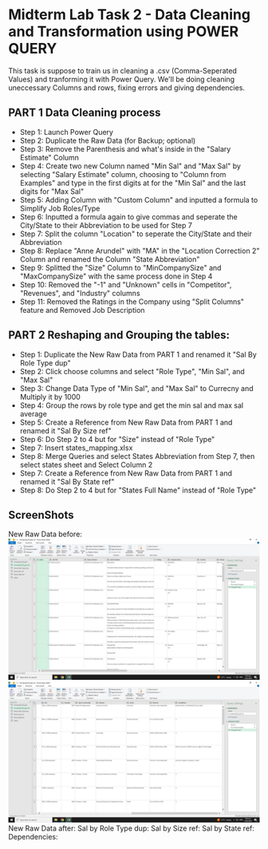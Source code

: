 # Midterm Lab Task 2 - Data Cleaning and Transformation using POWER QUERY
This task is suppose to train us in cleaning a .csv (Comma-Seperated Values) and tranforming it with Power Query. We'll be doing cleaning uneccessary Columns and rows, fixing errors and giving dependencies.

## PART 1 Data Cleaning process
- Step 1: Launch Power Query
- Step 2: Duplicate the Raw Data (for Backup; optional)
- Step 3: Remove the Parenthesis and what's inside in the "Salary Estimate" Column
- Step 4: Create two new Column named "Min Sal" and "Max Sal" by selecting "Salary Estimate" column, choosing to "Column from Examples" and type in the first digits at for the "Min Sal" and the last digits for "Max Sal" 
- Step 5: Adding Column with "Custom Column" and inputted a formula to Simplify Job Roles/Type
- Step 6: Inputted a formula again to give commas and seperate the City/State to their Abbreviation to be used for Step 7
- Step 7: Split the column "Location" to seperate the City/State and their Abbreviation
- Step 8: Replace "Anne Arundel" with "MA" in the "Location Correction 2" Column and renamed the Column "State Abbreviation"
- Step 9: Splitted the "Size" Column to "MinCompanySize" and "MaxCompanySize" with the same process done in Step 4
- Step 10: Removed the "-1" and "Unknown" cells in "Competitor", "Revenues", and "Industry" columns
- Step 11: Removed the Ratings in the Company using "Split Columns" feature and Removed Job Description

## PART 2 Reshaping and Grouping the tables: 
- Step 1: Duplicate the New Raw Data from PART 1 and renamed it "Sal By Role Type dup"
- Step 2: Click choose columns and select "Role Type", "Min Sal", and "Max Sal"
- Step 3: Change Data Type of "Min Sal", and "Max Sal" to Currecny and Multiply it by 1000
- Step 4: Group the rows by role type and get the min sal and max sal average
- Step 5: Create a Reference from New Raw Data from PART 1 and renamed it "Sal By Size ref"
- Step 6: Do Step 2 to 4 but for "Size" instead of "Role Type"
- Step 7: Insert states_mapping.xlsx
- Step 8: Merge Queries and select States Abbreviation from Step 7, then select states sheet and Select Column 2
- Step 7: Create a Reference from New Raw Data from PART 1 and renamed it "Sal By State ref"
- Step 8: Do Step 2 to 4 but for "States Full Name" instead of "Role Type"

## ScreenShots
New Raw Data before:
     <img src="Images/Before.png">
     <img src="Images/Before2.png">
New Raw Data after:
Sal by Role Type dup:
Sal by Size ref:
Sal by State ref:
Dependencies:


